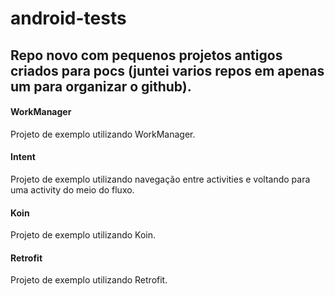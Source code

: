 # android-tests

## Repo novo com pequenos projetos antigos criados para pocs (juntei varios repos em apenas um para organizar o github).

#### WorkManager 
Projeto de exemplo utilizando WorkManager.

#### Intent
Projeto de exemplo utilizando navegação entre activities e voltando para uma activity do meio do fluxo.

#### Koin
Projeto de exemplo utilizando Koin.

#### Retrofit
Projeto de exemplo utilizando Retrofit.